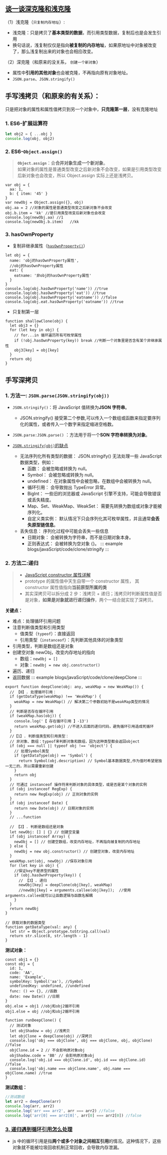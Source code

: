 ## [谈一谈深克隆和浅克隆](https://blog.csdn.net/sinat_17775997/article/details/70482279)

（1）浅克隆（`只复制内存地址`）:

- 浅克隆：只是拷贝了**基本类型的数据**，而引用类型数据，复制后也是会发生引用
- 换句话说，浅复制仅仅是指向**被复制的内存地址**，如果原地址中对象被改变了，那么浅复制出来的对象也会相应改变。

（2）深克隆（和原来的没关系， `创建一个新对象`）

- 属性中**引用的其他对象**也会被克隆，不再指向原有对象地址。
- `JSON.parse`、`JSON.stringify()`

## 手写浅拷贝（和原来的有关系）：

只是把对象的属性和属性值拷贝到另一个对象中，**只克隆第一层**，没有克隆地址

### 1. ES6-扩展运算符

```js
let obj2 = { ...obj }
console.log(obj, obj2)
```

### 2. ES6-`Object.assign()`

> **`Object.assign`**：会**合并对象生成一个新对象**。  
> 如果对象的属性是普通类型改变之后新对象不会改变，如果是引用类型改变后新对象也会改变，所以 Object.assign 实际上还是浅拷贝。

```js{5}
var obj = {
  aa: 1,
  b: { item: '45' }
}
var newObj = Object.assign({}, obj)
obj.aa = 2 //对象的属性是普通类型改变之后新对象不会改变
obj.b.item = 'kk' //是引用类型改变后新对象也会改变
console.log(newObj.aa) //1
console.log(newObj.b.item)   //kk
```

### 3. hasOwnProperty

- 复制非继承属性（[`hasOwnProperty()`](https://blog.csdn.net/a791226606/article/details/110679991)）

```js{8,10}
let obj = {
  name: 'obj的hasOwnProperty属性',
  //obj的hasOwnProperty属性
  eat: {
    eatname: '非obj的hasOwnProperty属性'
  }
}
console.log(obj.hasOwnProperty('name')) //true
console.log(obj.hasOwnProperty('eat')) //true
console.log(obj.hasOwnProperty('eatname')) //false
console.log(obj.eat.hasOwnProperty('eatname')) //true
```

- 只复制第一层

```js{5}
function shallowClone(obj) {
  let obj3 = {}
  for (let key in obj) {
    // for...in 循环遍历所有可枚举属性
    if (!obj.hasOwnProperty(key)) break //判断一个对象里是否含有某个非继承属性
    obj3[key] = obj[key]
  }
  return obj
}
```

## 手写深拷贝

### 1. 方法一: `JSON.parse(JSON.stringify(obj))`

- `JSON.stringify()`：将 JavaScript 值转换为**JSON 字符串**。
  - JSON.stringify() 接受第二个参数,可以传入一个数组或函数来指定要序列化的属性，或者传入一个数字来指定缩进空格数。
- `JSON.parse:JSON.parse()` ：方法用于将一个**SON 字符串转换为对象**。
- [`JSON.stringify(obj)`的缺点](https://www.cnblogs.com/ai888/p/18569179)

  - 无法序列化所有类型的数据： JSON.stringify() 无法处理一些 JavaScript 数据类型，例如：
    - 函数： 会被忽略或转换为 null。
    - Symbol： 会被忽略或转换为 null。
    - undefined： 在对象属性中会被忽略，在数组中会被转换为 null。
    - 循环引用： 会导致抛出 TypeError 异常。
    - BigInt： 一些旧的浏览器或 JavaScript 引擎不支持，可能会导致错误或丢失精度。
    - Map、Set、WeakMap、WeakSet： 需要先转换为数组或对象才能被序列化。
    - 自定义类实例： 默认情况下只会序列化其可枚举属性，并且通常**会丢失原型链信息**。
  - 丢失信息： 序列化过程中可能会丢失一些信息
    - 日期对象： 会被转换为字符串，而不是日期对象本身。
    - 正则表达式： 会被转换为空对象 {}。
      ::: example
      blogs/javaScript/code/clone/stringify
      :::

### 2. 方法二:递归

> - [JavaScript constructor 属性详解](https://www.cnblogs.com/chenweizhen/p/6422995.html)
> - prototype 的属性值中天生自带一个 constructor 属性， 其 constructor 属性值指向**当前原型所属的类**
> - 其实深拷贝可以拆分成 2 步：浅拷贝 + 递归；浅拷贝时判断属性值是否是对象，**如果是对象就进行递归操作**，两个一结合就实现了深拷贝。

**关键点：**

- 难点：处理循环引用问题
- 注意判断值类型和引用类型
  - 值类型（`typeof`）：直接返回
  - 引用类型（`instanceof`）：先判断其他具体的对象类型
- 引用类型，判断是数组还是对象
- 创建空对象 newObj，改变内存地址的指向
  - 数组：`newObj = []`
  - 对象：`newObj = new obj.constructor()`
- 遍历、递归
- 返回数据
  ::: example
  blogs/javaScript/code/clone/deepClone
  :::

```js{2,9,16,34,36,39,41,50}
export function deepClone(obj: any, weakMap = new WeakMap()) {
  // 【0】. 处理循环引用：
  if (getDataType(weakMap) !== 'WeakMap') {
    weakMap = new WeakMap() // 解决第二个参数初始不是weakMap类型的情况
  }
  // 判断是否存在循环引用
  if (weakMap.has(obj)) {
    console.log('【 存在循环引用 】-13')
    return weakMap.get(obj) //不进入后面的递归代码，避免循环引用造成死循环
  }
  //【1】. 判断值类型和引用类型：
  // 非对象、数组：typeof来判断对象和数组，因为这种类型都会返回object
  if (obj === null || typeof obj !== 'object') {
    // 处理Symbol类型
    if (getDataType(obj) == 'Symbol') {
      return Symbol(obj.description) // Symbol基本数据类型,作为值时希望是独一无二的，所以需要重新创建
    }
    return obj
  }
  // 可通过 instanceof 操作符来判断对象的具体类型，或是否是某个对象的实例
  if (obj instanceof RegExp) {
    return new RegExp(obj) // 正则对象的实例
  }
  if (obj instanceof Date) {
    return new Date(obj) // 日期对象的实例
  }
  // ...function

  // 【2】. 判断是数组还是对象
  let newObj: [] | {} // 创建空变量
  if (obj instanceof Array) {
    newObj = [] // 创建空数组，改变内存地址，不再指向被复制的内存地址
  } else {
    newObj = new obj.constructor() // 创建空对象，改变内存地址
  }
  weakMap.set(obj, newObj) //保存对象引用
  for (let key in obj) {
    //保证key不是原型的属性
    if (obj.hasOwnProperty(key)) {
      // 【3】. 递归
      newObj[key] = deepClone(obj[key], weakMap)
      //newObj[key] = arguments.callee(obj[key]);  //使用arguments.callee就可以让函数逻辑与函数名解耦
    }
  }
  return newObj
}

// 获取对象的数据类型
function getDataType(val: any) {
  let str = Object.prototype.toString.call(val)
  return str.slice(8, str.length - 1)
}
```

**测试对象：**

```js{13,14}
const obj1 = {}
const obj = {
  id: 1,
  code: 'AA',
  name: 'Example',
  symbolKey: Symbol('aa'), //Symbol
  undefinedKey: undefined, //undefined
  func: () => {}, //函数
  date: new Date() //日期
}
obj.else = obj1 //obj和obj2循环引用
obj1.else = obj //obj和obj2循环引用

function runDeepClone() {
  // 测试对象
  let objShadow = obj //浅拷贝
  let objClone = deepClone(obj) //深拷贝
  console.log('obj === objClone', obj === objClone, obj, objClone) //false
  objClone.id = 2 // 不会影响原对象obj
  objShadow.code = 'BB' // 会影响原对象obj
  console.log('obj.id === objClone.id', obj.id === objClone.id) //false
  console.log('obj.name === objClone.name', obj.name === objClone.name) //true
}
```

**测试数组：**

```js
//测试数组
let arr2 = deepClone(arr)
console.log(arr, arr2)
console.log('arr === arr2', arr === arr2) //false
console.log('arr[0] === arr2[0]', arr[0] === arr2[0]) //false
```

### [3. 递归遇到循环引用怎么处理](https://blog.csdn.net/badbaby52906/article/details/135843123)

- js 中的循环引用是指**两个或多个对象之间相互引用**的情况。这种情况下，这些对象就不能被垃圾回收机制正常回收，会导致内存泄漏。
